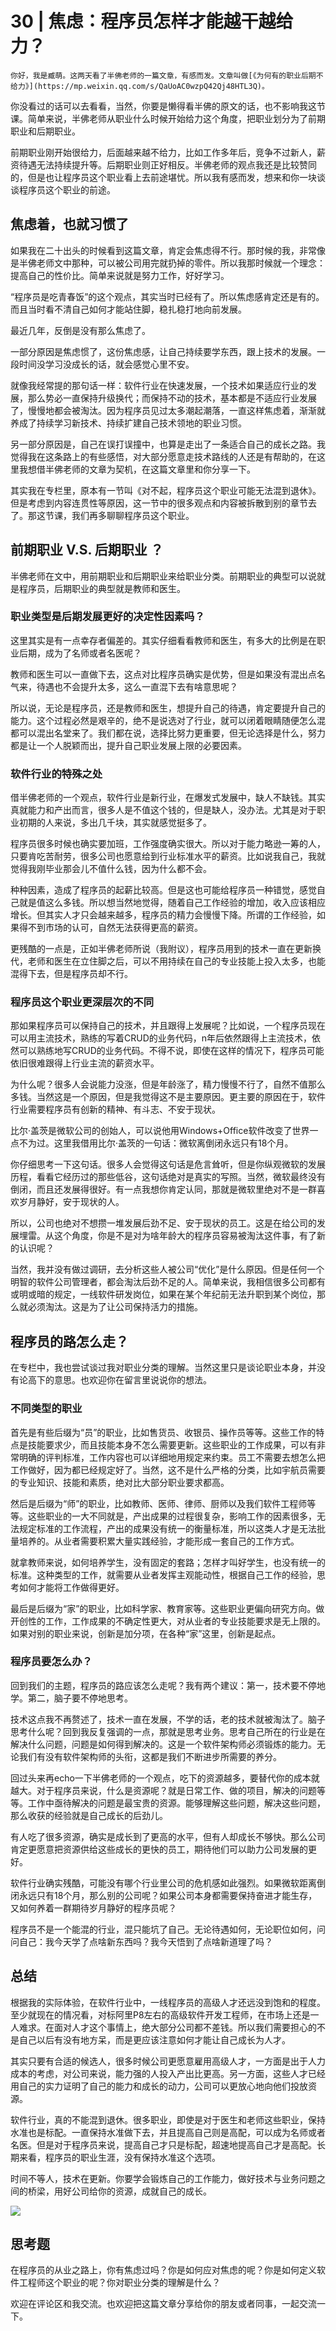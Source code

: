 # 30 | 焦虑：程序员怎样才能越干越给力？

    你好，我是臧萌。这两天看了半佛老师的一篇文章，有感而发。文章叫做[《为何有的职业后期不给力》](https://mp.weixin.qq.com/s/QaUoAC0wzpQ42Qj48HTL3Q)。

你没看过的话可以去看看，当然，你要是懒得看半佛的原文的话，也不影响我这节课。简单来说，半佛老师从职业什么时候开始给力这个角度，把职业划分为了前期职业和后期职业。

前期职业刚开始很给力，后面越来越不给力，比如工作多年后，竞争不过新人，薪资待遇无法持续提升等。后期职业则正好相反。半佛老师的观点我还是比较赞同的，但是也让程序员这个职业看上去前途堪忧。所以我有感而发，想来和你一块谈谈程序员这个职业的前途。

## 焦虑着，也就习惯了

如果我在二十出头的时候看到这篇文章，肯定会焦虑得不行。那时候的我，非常像是半佛老师文中那种，可以被公司用完就扔掉的零件。所以我那时候就一个理念：提高自己的性价比。简单来说就是努力工作，好好学习。

“程序员是吃青春饭”的这个观点，其实当时已经有了。所以焦虑感肯定还是有的。而且当时看不清自己如何才能站住脚，稳扎稳打地向前发展。

最近几年，反倒是没有那么焦虑了。

一部分原因是焦虑惯了，这份焦虑感，让自己持续要学东西，跟上技术的发展。一段时间没学习没成长的话，就会感觉心里不安。

就像我经常提的那句话一样：软件行业在快速发展，一个技术如果适应行业的发展，那么势必一直保持升级换代；而保持不动的技术，基本都是不适应行业发展了，慢慢地都会被淘汰。因为程序员见过太多潮起潮落，一直这样焦虑着，渐渐就养成了持续学习新技术、持续扩建自己技术领地的职业习惯。

另一部分原因是，自己在误打误撞中，也算是走出了一条适合自己的成长之路。我觉得我在这条路上的有些感悟，对大部分愿意走技术路线的人还是有帮助的，在这里我想借半佛老师的文章为契机，在这篇文章里和你分享一下。

其实我在专栏里，原本有一节叫《对不起，程序员这个职业可能无法混到退休》。但是考虑到内容连贯性等原因，这一节中的很多观点和内容被拆散到别的章节去了。那这节课，我们再多聊聊程序员这个职业。

## 前期职业 V.S. 后期职业 ？

半佛老师在文中，用前期职业和后期职业来给职业分类。前期职业的典型可以说就是程序员，后期职业的典型就是教师和医生。

### 职业类型是后期发展更好的决定性因素吗？

这里其实是有一点幸存者偏差的。其实仔细看看教师和医生，有多大的比例是在职业后期，成为了名师或者名医呢？

教师和医生可以一直做下去，这点对比程序员确实是优势，但是如果没有混出点名气来，待遇也不会提升太多，这么一直混下去有啥意思呢？

所以说，无论是程序员，还是教师和医生，想提升自己的待遇，肯定要提升自己的能力。这个过程必然是艰辛的，绝不是说选对了行业，就可以闭着眼睛随便怎么混都可以混出名堂来了。我们都在说，选择比努力更重要，但无论选择是什么，努力都是让一个人脱颖而出，提升自己职业发展上限的必要因素。

### 软件行业的特殊之处

借半佛老师的一个观点，软件行业是新行业，在爆发式发展中，缺人不缺钱。其实真就能力和产出而言，很多人是不值这个钱的，但是缺人，没办法。尤其是对于职业初期的人来说，多出几千块，其实就感觉挺多了。

程序员很多时候也确实要加班，工作强度确实很大。所以对于能力略逊一筹的人，只要肯吃苦耐劳，很多公司也愿意给到行业标准水平的薪资。比如说我自己，我就觉得我刚毕业那会儿不值什么钱，因为什么都不会。

种种因素，造成了程序员的起薪比较高。但是这也可能给程序员一种错觉，感觉自己就是值这么多钱。所以想当然地觉得，随着自己工作经验的增加，收入应该相应增长。但其实人才只会越来越多，程序员的精力会慢慢下降。所谓的工作经验，如果得不到市场的认可，自然无法获得更高的薪资。

更残酷的一点是，正如半佛老师所说（我附议），程序员用到的技术一直在更新换代，老师和医生在立住脚之后，可以不用持续在自己的专业技能上投入太多，也能混得下去，但是程序员却不行。

### 程序员这个职业更深层次的不同

那如果程序员可以保持自己的技术，并且跟得上发展呢？比如说，一个程序员现在可以用主流技术，熟练的写着CRUD的业务代码，n年后依然跟得上主流技术，依然可以熟练地写CRUD的业务代码。不得不说，即使在这样的情况下，程序员可能依旧很难跟得上行业主流的薪资水平。

为什么呢？很多人会说能力没涨，但是年龄涨了，精力慢慢不行了，自然不值那么多钱。当然这是一个原因，但是我觉得这不是主要原因。更主要的原因在于，软件行业需要程序员有创新的精神、有斗志、不安于现状。

比尔·盖茨是微软公司的创始人，可以说他用Windows+Office软件改变了世界一点不为过。这里我借用比尔·盖茨的一句话：微软离倒闭永远只有18个月。

你仔细思考一下这句话。很多人会觉得这句话是危言耸听，但是你纵观微软的发展历程，看看它经历过的那些低谷，这句话绝对是真实的写照。当然，微软最终没有倒闭，而且还发展得很好。有一点我想你肯定认同，那就是微软里绝对不是一群喜欢岁月静好，安于现状的人。

所以，公司也绝对不想攒一堆发展后劲不足、安于现状的员工。这是在给公司的发展埋雷。从这个角度，你是不是对为啥年龄大的程序员容易被淘汰这件事，有了新的认识呢？

当然，我并没有做过调研，去分析这些人被公司“优化”是什么原因。但是任何一个明智的软件公司管理者，都会淘汰后劲不足的人。简单来说，我相信很多公司都有或明或暗的规定，一线软件研发岗位，如果在某个年纪前无法升职到某个岗位，那么就必须淘汰。这是为了让公司保持活力的措施。

## 程序员的路怎么走？

在专栏中，我也尝试谈过我对职业分类的理解。当然这里只是谈论职业本身，并没有论高下的意思。也欢迎你在留言里说说你的想法。

### 不同类型的职业

首先是有些后缀为“员”的职业，比如售货员、收银员、操作员等等。这些工作的特点是技能要求少，而且技能本身不怎么需要更新。这些职业的工作成果，可以有非常明确的评判标准，工作内容也可以详细地用规定来约束。员工不需要去想怎么把工作做好，因为都已经规定好了。当然，这不是什么严格的分类，比如宇航员需要的专业知识、技能和素质，绝对比大部分职业要求都高。

然后是后缀为“师”的职业，比如教师、医师、律师、厨师以及我们软件工程师等等。这些职业的一大不同就是，产出成果的过程很复杂，影响工作的因素很多，无法规定标准的工作流程，产出的成果没有统一的衡量标准，所以这类人才是无法批量培养的。从业者需要积累大量实践经验，才能形成一套自己的工作方式。

就拿教师来说，如何培养学生，没有固定的套路；怎样才叫好学生，也没有统一的标准。这种类型的工作，就需要从业者发挥主观能动性，根据自己工作的经验，思考如何才能将工作做得更好。

最后是后缀为“家”的职业，比如科学家、教育家等。这些职业更偏向研究方向。做开创性的工作，工作成果的不确定性更大，对从业者的专业技能要求是无上限的。如果对别的职业来说，创新是加分项，在各种“家”这里，创新是起点。

### 程序员要怎么办？

回到我们的主题，程序员的路应该怎么走呢？我有两个建议：第一，技术要不停地学。第二，脑子要不停地思考。

技术这点我不再赘述了，技术一直在发展，不学的话，老的技术就被淘汰了。脑子思考什么呢？回到我反复强调的一点，那就是思考业务。思考自己所在的行业是在解决什么问题，问题是如何得到解决的。这是一个软件架构师必须锻炼的能力。无论我们有没有软件架构师的头衔，这都是我们不断进步所需要的养分。

回过头来再echo一下半佛老师的一个观点，吃下的资源越多，要替代你的成本就越大。对于程序员来说，什么是资源呢？就是日常工作、做的项目，解决的问题等等。工作中亟待解决的问题是最宝贵的资源。能够理解这些问题，解决这些问题，那么收获的经验就是自己成长的后劲儿。

有人吃了很多资源，确实是成长到了更高的水平，但有人却成长不够快。那么公司肯定更愿意把资源供给这些成长的更快的员工，期待他们可以助力公司发展的更好。

软件行业确实残酷，可能没有哪个行业里公司的危机感如此强烈。如果微软距离倒闭永远只有18个月，那么别的公司呢？如果公司本身都需要保持奋进才能生存，又如何养着一群期待岁月静好的程序员呢？

程序员不是一个能混的行业，混只能坑了自己。无论待遇如何，无论职位如何，问问自己：我今天学了点啥新东西吗？我今天悟到了点啥新道理了吗？

## 总结

根据我的实际体验，在软件行业中，一线程序员的高级人才还远没到饱和的程度。至少就现在的情况看，对标阿里P8左右的高级软件开发工程师，在市场上还是一人难求。在面对人才这个事情上，绝大部分公司都不差钱。所以我们需要担心的不是自己以后有没有地方呆，而是更应该注意如何才能让自己成长为人才。

其实只要有合适的候选人，很多时候公司更愿意雇用高级人才，一方面是出于人力成本的考虑，对公司来说，能力强的人投入产出比更高。另一方面，这些人才已经用自己的实力证明了自己的能力和成长的动力，公司可以更放心地向他们投放资源。

软件行业，真的不能混到退休。很多职业，即使是对于医生和老师这些职业，保持水准也是标配。一直保持水准做下去，并且提高自己则是高配，可以成为名师或者名医。但是对于程序员来说，提高自己才只是标配，超速地提高自己才是高配。长期来看，程序员的职业生涯，没有保持水准这个选项。

时间不等人，技术在更新。你要学会锻炼自己的工作能力，做好技术与业务问题之间的桥梁，用好公司给你的资源，成就自己的成长。

![](https://static001.geekbang.org/resource/image/0b/4d/0be907ff6b1ec0efcf1089c2ebd2704d.png)

## 思考题

在程序员的从业之路上，你有焦虑过吗？你是如何应对焦虑的呢？你是如何定义软件工程师这个职业的呢？你对职业分类的理解是什么？

欢迎在评论区和我交流。也欢迎把这篇文章分享给你的朋友或者同事，一起交流一下。
    